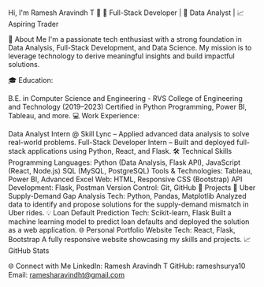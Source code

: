 Hi, I'm Ramesh Aravindh T 👋
🚀 Full-Stack Developer | 🧮 Data Analyst | 📈 Aspiring Trader

🌟 About Me
I'm a passionate tech enthusiast with a strong foundation in Data Analysis, Full-Stack Development, and Data Science. My mission is to leverage technology to derive meaningful insights and build impactful solutions.

🎓 Education:

B.E. in Computer Science and Engineering - RVS College of Engineering and Technology (2019–2023)
Certified in Python Programming, Power BI, Tableau, and more.
💻 Work Experience:

Data Analyst Intern @ Skill Lync – Applied advanced data analysis to solve real-world problems.
Full-Stack Developer Intern – Built and deployed full-stack applications using Python, React, and Flask.
🛠️ Technical Skills
Programming Languages:
Python (Data Analysis, Flask API), JavaScript (React, Node.js)
SQL (MySQL, PostgreSQL)
Tools & Technologies:
Tableau, Power BI, Advanced Excel
Web: HTML, Responsive CSS (Bootstrap)
API Development: Flask, Postman
Version Control: Git, GitHub
📂 Projects
🚗 Uber Supply-Demand Gap Analysis
Tech: Python, Pandas, Matplotlib
Analyzed data to identify and propose solutions for the supply-demand mismatch in Uber rides.
💡 Loan Default Prediction
Tech: Scikit-learn, Flask
Built a machine learning model to predict loan defaults and deployed the solution as a web application.
🌐 Personal Portfolio Website
Tech: React, Flask, Bootstrap
A fully responsive website showcasing my skills and projects.
📈 GitHub Stats


🌐 Connect with Me
LinkedIn: Ramesh Aravindh T
GitHub: rameshsurya10
Email: ramesharavindht@gmail.com

